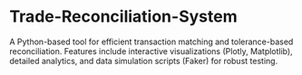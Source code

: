 # Trade-Reconciliation-System
A Python-based tool for efficient transaction matching and tolerance-based reconciliation. Features include interactive visualizations (Plotly, Matplotlib), detailed analytics, and data simulation scripts (Faker) for robust testing.
